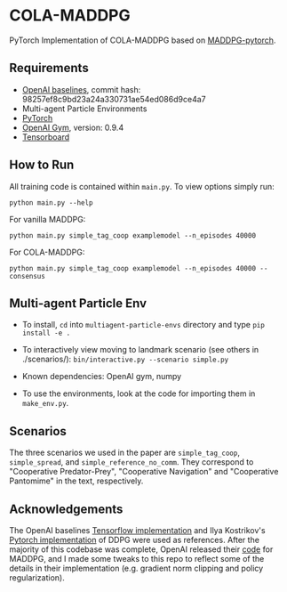 # COLA-MADDPG
PyTorch Implementation of COLA-MADDPG based on [MADDPG-pytorch](https://github.com/shariqiqbal2810/maddpg-pytorch).

## Requirements

* [OpenAI baselines](https://github.com/openai/baselines), commit hash: 98257ef8c9bd23a24a330731ae54ed086d9ce4a7
* Multi-agent Particle Environments
* [PyTorch](http://pytorch.org/)
* [OpenAI Gym](https://github.com/openai/gym), version: 0.9.4
* [Tensorboard](https://github.com/tensorflow/tensorboard)

## How to Run

All training code is contained within `main.py`. To view options simply run:

```shell
python main.py --help
```

For vanilla MADDPG:

```shell
python main.py simple_tag_coop examplemodel --n_episodes 40000
```

For COLA-MADDPG:

```shell
python main.py simple_tag_coop examplemodel --n_episodes 40000 --consensus
```

## Multi-agent Particle Env

- To install, `cd` into `multiagent-particle-envs` directory and type `pip install -e .`

- To interactively view moving to landmark scenario (see others in ./scenarios/):
  `bin/interactive.py --scenario simple.py`

- Known dependencies: OpenAI gym, numpy

- To use the environments, look at the code for importing them in `make_env.py`.

## Scenarios

The three scenarios we used in the paper are `simple_tag_coop`, `simple_spread`, and `simple_reference_no_comm`. They correspond to "Cooperative Predator-Prey", "Cooperative Navigation" and "Cooperative Pantomime" in the text, respectively.

## Acknowledgements

The OpenAI baselines [Tensorflow implementation](https://github.com/openai/baselines/tree/master/baselines/ddpg) and Ilya Kostrikov's [Pytorch implementation](https://github.com/ikostrikov/pytorch-ddpg-naf) of DDPG were used as references. After the majority of this codebase was complete, OpenAI released their [code](https://github.com/openai/maddpg) for MADDPG, and I made some tweaks to this repo to reflect some of the details in their implementation (e.g. gradient norm clipping and policy regularization).
